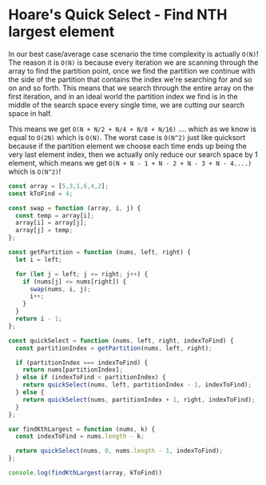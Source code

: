 # Hoare's Quick Select - Find NTH largest element

 In our best case/average case scenario the time complexity is actually `O(N)`! The reason it is `O(N)` is because every iteration we are scanning through the array to find the partition point, once we find the partition we continue with the side of the partition that contains the index we're searching for and so on and so forth. This means that we search through the entire array on the first iteration, and in an ideal world the partition index we find is in the middle of the search space every single time, we are cutting our search space in half.

This means we get `O(N + N/2 + N/4 + N/8 + N/16)` .... which as we know is equal to `O(2N)` which is `O(N)`. The worst case is `O(N^2)` just like quicksort because if the partition element we choose each time ends up being the very last element index, then we actually only reduce our search space by 1 element, which means we get `O(N + N - 1 + N - 2 + N - 3 + N - 4....)` which is `O(N^2)`!


```js
const array = [5,3,1,6,4,2];
const kToFind = 4;

const swap = function (array, i, j) {
  const temp = array[i];
  array[i] = array[j];
  array[j] = temp;
};

const getPartition = function (nums, left, right) {
  let i = left;

  for (let j = left; j <= right; j++) {
    if (nums[j] <= nums[right]) {
      swap(nums, i, j);
      i++;
    }
  }
  return i - 1;
};

const quickSelect = function (nums, left, right, indexToFind) {
  const partitionIndex = getPartition(nums, left, right);

  if (partitionIndex === indexToFind) {
    return nums[partitionIndex];
  } else if (indexToFind < partitionIndex) {
    return quickSelect(nums, left, partitionIndex - 1, indexToFind);
  } else {
    return quickSelect(nums, partitionIndex + 1, right, indexToFind);
  }
};

var findKthLargest = function (nums, k) {
  const indexToFind = nums.length - k;

  return quickSelect(nums, 0, nums.length - 1, indexToFind);
};

console.log(findKthLargest(array, kToFind))
```